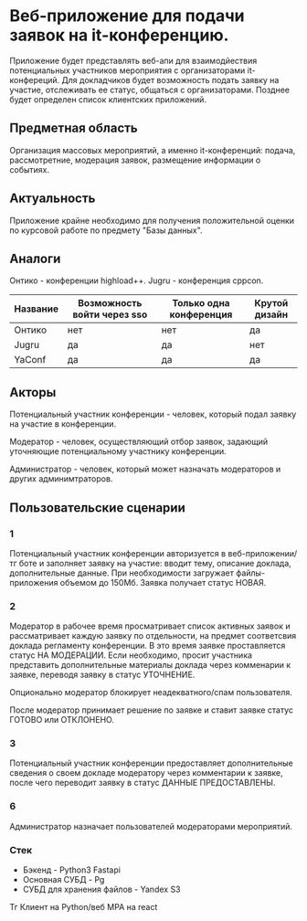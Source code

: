 # Веб-приложение для подачи заявок на it-конференцию.

Приложение будет представлять веб-апи для взаимодйествия 
потенциальных участников мероприятия с организаторами it-конфереций.
Для докладчиков будет возможность подать заявку на участие,
отслеживать ее статус, общаться с организаторами. Позднее будет
определен список клиентских приложений.

## Предметная область
Организация массовых мероприятий, а именно it-конференций: 
подача, рассмотретние, модерация заявок, размещение информации о событиях.

## Актуальность
Приложение крайне необходимо для получения положительной оценки по курсовой 
работе по предмету "Базы данных".

## Аналоги

Онтико - конференции highload++.
Jugru - конференция cppcon.


| Название | Возможность войти через sso | Только одна конференция | Крутой дизайн |
|----------|-----------------------------|-------------------------|---------------|
| Онтико   | нет                         | нет                     | да            |
| Jugru    | да                          | да                      | нет           |
| YaConf   | да                          | да                      | да            |


## Акторы

Потенциальный участник конференции - человек, который подал заявку на участие 
в конференции.

Модератор - человек, осуществляющий отбор заявок, задающий уточняющие 
потенциальному участнику конференции. 

Администратор - человек, который может назначать модераторов и 
других админимтраторов.

## Пользовательские сценарии

### 1
Потенциальный участник конференции авторизуется в веб-приложении/тг боте 
и заполняет заявку на участие: вводит тему, описание доклада, дополнительные данные.
При необходимости загружает файлы-приложения объемом до 150Мб. Заявка получает статус НОВАЯ.

### 2
Модератор в рабочее время просматривает список активных заявок и рассматривает 
каждую заявку по отдельности, на предмет соответсвия доклада регламенту конференции. 
В это время заявке проставляется статус НА МОДЕРАЦИИ. 
Если необходимо, просит участника представить дополнительные материалы доклада
через комменарии к заявке, переводя заявку в статус УТОЧНЕНИЕ.

Опционально модератор блокирует неадекватного/спам пользователя.

После модератор принимает решение по заявке и ставит заявке статус ГОТОВО или ОТКЛОНЕНО.

### 3
Потенциальный участник конференции предоставляет дополнительные сведения о своем докладе 
модератору через комментарии к заявке, после чего переводит заявку в статус 
ДАННЫЕ ПРЕДОСТАВЛЕНЫ.

### 6
Администратор назначает пользователей модераторами мероприятий.

### Стек

- Бэкенд - Python3 Fastapi
- Основная СУБД - Pg
- СУБД для хранения файлов - Yandex S3

Тг Клиент на Python/веб MPA на react
